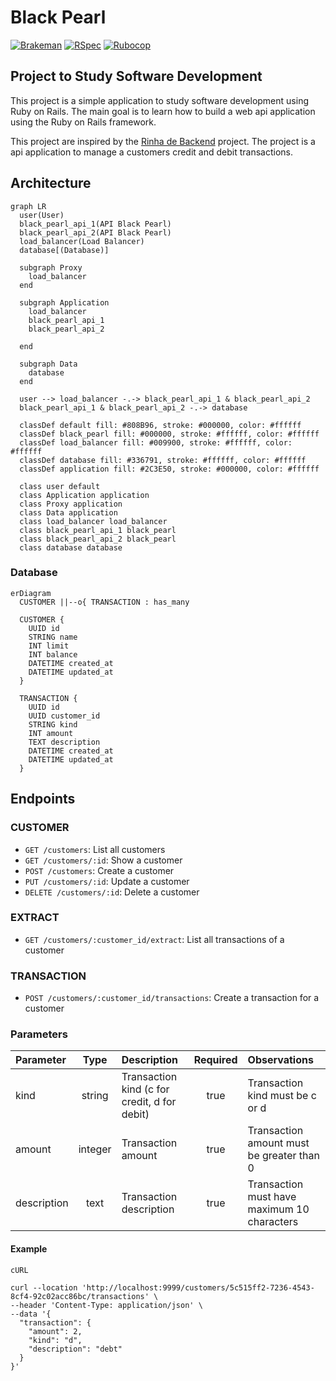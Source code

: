 # Black Pearl

[![Brakeman](https://github.com/fabianoflorentino/blackpearl/actions/workflows/brakeman.yml/badge.svg)](https://github.com/fabianoflorentino/blackpearl/actions/workflows/brakeman.yml)
[![RSpec](https://github.com/fabianoflorentino/blackpearl/actions/workflows/rspec.yml/badge.svg)](https://github.com/fabianoflorentino/blackpearl/actions/workflows/rspec.yml)
[![Rubocop](https://github.com/fabianoflorentino/blackpearl/actions/workflows/rubocop.yml/badge.svg)](https://github.com/fabianoflorentino/blackpearl/actions/workflows/rubocop.yml)

## Project to Study Software Development

This project is a simple application to study software development using Ruby on Rails. The main goal is to learn how to build a web api application using the Ruby on Rails framework.

This project are inspired by the [Rinha de Backend](https://github.com/zanfranceschi/rinha-de-backend-2024-q1) project. The project is a api application to manage a customers credit and debit transactions.

## Architecture

```mermaid
graph LR
  user(User)
  black_pearl_api_1(API Black Pearl)
  black_pearl_api_2(API Black Pearl)
  load_balancer(Load Balancer)
  database[(Database)]

  subgraph Proxy
    load_balancer
  end

  subgraph Application
    load_balancer
    black_pearl_api_1
    black_pearl_api_2

  end

  subgraph Data
    database
  end

  user --> load_balancer -.-> black_pearl_api_1 & black_pearl_api_2
  black_pearl_api_1 & black_pearl_api_2 -.-> database

  classDef default fill: #808B96, stroke: #000000, color: #ffffff
  classDef black_pearl fill: #000000, stroke: #ffffff, color: #ffffff
  classDef load_balancer fill: #009900, stroke: #ffffff, color: #ffffff
  classDef database fill: #336791, stroke: #ffffff, color: #ffffff
  classDef application fill: #2C3E50, stroke: #000000, color: #ffffff

  class user default
  class Application application
  class Proxy application
  class Data application
  class load_balancer load_balancer
  class black_pearl_api_1 black_pearl
  class black_pearl_api_2 black_pearl
  class database database
```

### Database

```mermaid
erDiagram
  CUSTOMER ||--o{ TRANSACTION : has_many

  CUSTOMER {
    UUID id
    STRING name
    INT limit
    INT balance
    DATETIME created_at
    DATETIME updated_at
  }

  TRANSACTION {
    UUID id
    UUID customer_id
    STRING kind
    INT amount
    TEXT description
    DATETIME created_at
    DATETIME updated_at
  }
```

## Endpoints

### CUSTOMER

- `GET /customers`: List all customers
- `GET /customers/:id`: Show a customer
- `POST /customers`: Create a customer
- `PUT /customers/:id`: Update a customer
- `DELETE /customers/:id`: Delete a customer

### EXTRACT

- `GET /customers/:customer_id/extract`: List all transactions of a customer

### TRANSACTION

- `POST /customers/:customer_id/transactions`: Create a transaction for a customer

### Parameters

| Parameter | Type | Description | Required | Observations |
| :--- | :---: | :--- | :---: | :--- |
| kind | string | Transaction kind (c for credit, d for debit) | true | Transaction kind must be c or d |
| amount | integer | Transaction amount | true | Transaction amount must be greater than 0 |
| description | text | Transaction description | true | Transaction must have maximum 10 characters |

#### Example

`cURL`

```shell
curl --location 'http://localhost:9999/customers/5c515ff2-7236-4543-8cf4-92c02acc86bc/transactions' \
--header 'Content-Type: application/json' \
--data '{
  "transaction": {
    "amount": 2,
    "kind": "d",
    "description": "debt"
  }
}'
```

